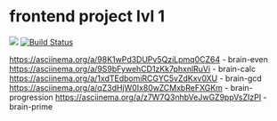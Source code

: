 # frontend project lvl 1
<a href="https://codeclimate.com/github/codeclimate/codeclimate/maintainability"><img src="https://api.codeclimate.com/v1/badges/a99a88d28ad37a79dbf6/maintainability" /></a>
[![Build Status](https://travis-ci.org/WonderMad/frontend-project-lvl1.svg?branch=master)](https://travis-ci.org/WonderMad/frontend-project-lvl1)

https://asciinema.org/a/98K1wPd3DUPv5QziLpmq0CZ64 - brain-even
https://asciinema.org/a/9S9bFywehCD1zKk7phxnlRuVi - brain-calc
https://asciinema.org/a/1xdTEdbomiRCGYC5vZdKxv0XU - brain-gcd
https://asciinema.org/a/qZ3dHjW0Ix80wZCMxbReFXGKm - brain-progression
https://asciinema.org/a/z7W7Q3nhbVeJwGZ9ppVsZIzPI - brain-prime





